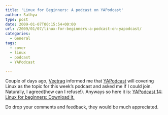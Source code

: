 ```yaml
---
title: 'Linux for Beginners: A podcast on YAPodcast'
author: Sathya
type: post
date: 2009-01-07T00:15:54+00:00
url: /2009/01/07/linux-for-beginners-a-podcast-on-yapodcast/
categories:
  - General
tags:
  - cover
  - linux
  - podcast
  - YAPodcast

---
```

Couple of days ago, <a href="http://veetrag.net/" target="_blank">Veetrag</a> informed me that <a href="http://www.new.facebook.com/pages/YAP-Yet-Another-Podcast/69752291424" target="_blank">YAPodcast</a> will covering Linux as the topic for this week&#8217;s podcast and asked me if I could join. Naturally, I agreed(how can I refuse!). Anyways so here it is: <a href="http://veetrag.net/2009/01/05/yap-14-linux-for-beginners/" target="_blank">YAPodcast 14: Linux for beginners: Download it.</a>

Do drop your comments and feedback, they would be much appreciated.